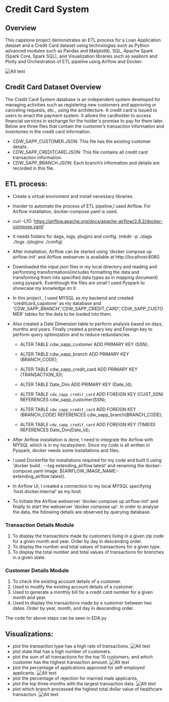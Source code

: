 # Credit Card System
## Overview

This capstone project demonstrates an ETL process for a Loan Application dataset and a Credit Card dataset using technologies such as Python advanced modules such as Pandas and Matplotlib, SQL, Apache Spark (Spark Core, Spark SQL), and Visualization libraries such as seaborn and Plotly and Orchestration of ETL pipeline using Airflow and Docker.

 
![Alt text](image-1.png)

## Credit Card Dataset Overview

The Credit Card System database is an independent system developed for managing activities such as registering new customers and approving or canceling requests, etc., using the architecture.
A credit card is issued to users to enact the payment system. It allows the cardholder to access financial services in exchange for the holder's promise to pay for them later. Below are three files that contain the customer’s transaction information and inventories in the credit card information.
- CDW_SAPP_CUSTOMER.JSON: This file has the existing customer details.
- CDW_SAPP_CREDITCARD.JSON: This file contains all credit card transaction information.
- CDW_SAPP_BRANCH.JSON: Each branch’s information and details are recorded in this file.

## ETL process:

- Create a virtual enviroment and install necessary libraries. 
- Inorder to automate the process of ETL pipeline,I used Airflow. For Airflow installation, docker-compose.yaml is used.
- curl -LfO 'https://airflow.apache.org/docs/apache-airflow/2.6.2/docker-compose.yaml'
- It needs folders for dags, logs, plugins and config. (mkdir -p ./dags ./logs ./plugins ./config)
- After installation, Airflow can be started using 'docker compose up airflow-init' and Airflow webserver is available at http://localhost:8080.
- Downloaded the input json files in my local directory and reading and performing transformations(includes formatting the data and transforming them into specified data types as in mapping document) using pyspark. Eventhough the files are small I used Pyspark to showcase my knowledge on it.
- In this project , I used MYSQL as my backend and created 'creditcard_capstone' as my database and 'CDW_SAPP_BRANCH','CDW_SAPP_CREDIT_CARD','CDW_SAPP_CUSTOMER' tables for the data to be loaded into them. 
- Also created a Date Dimension table to perform analysis based on days, months and years.
Finally created a primary key and Foreign key to perform query optimization and to reduce redundancies.
    - ALTER TABLE cdw_sapp_customer ADD PRIMARY KEY (SSN);
    - ALTER TABLE cdw_sapp_branch ADD PRIMARY KEY (BRANCH_CODE);
    - ALTER TABLE cdw_sapp_credit_card ADD PRIMARY KEY (TRANSACTION_ID);
    - ALTER TABLE Date_Dim ADD PRIMARY KEY (Date_Id);

    - ALTER TABLE `cdw_sapp_credit_card` ADD FOREIGN KEY (CUST_SSN) REFERENCES cdw_sapp_customer(SSN);
    - ALTER TABLE `cdw_sapp_credit_card` ADD FOREIGN KEY (BRANCH_CODE) REFERENCES cdw_sapp_branch(BRANCH_CODE);
    - ALTER TABLE `cdw_sapp_credit_card` ADD FOREIGN KEY (TIMEID) REFERENCES Date_Dim(Date_Id);


- After Airflow installation is done, I need to integrate the Airflow with MYSQL which is in my localsystem. Since my code is all written in Pyspark, docker needs some installations and files. 
- I used Dockerfile for installations required for my code and built it using 'docker build . --tag extending_airflow:latest' and renaming the docker-compose.yaml image: ${AIRFLOW_IMAGE_NAME:-extending_airflow:latest}.
- In Airflow UI, I created a connection to my local MYSQL specifying 'host.docker.internal' as my host. 
- To Initiate the Airflow webserver 'docker compose up airflow-init' and finally to start the webserver 'docker compose up'.
In order to analyse the data, the following details are observed by querying database.

### Transaction Details Module

1)    To display the transactions made by customers living in a given zip code for a given month and year. Order by day in descending order.
2)    To display the number and total values of transactions for a given type.
3)    To display the total number and total values of transactions for branches in a given state.

### Customer Details Module

1) To check the existing account details of a customer.
2) Used to modify the existing account details of a customer.
3) Used to generate a monthly bill for a credit card number for a given month and year.
4) Used to display the transactions made by a customer between two dates. Order by year, month, and day in descending order.

The code for above steps can be seen in EDA.py

## Visualizations:

- plot the transaction type has a high rate of transactions.
    ![Alt text](3-1.png)
- plot state that has a high number of customers.
- plot the sum of all transactions for the top 10 customers, and which customer has the highest transaction amount.
    ![Alt text](3-3.png)
- plot the percentage of applications approved for self-employed applicants.
    ![Alt text](5-1.png)
- plot the percentage of rejection for married male applicants.
- plot the top three months with the largest transaction data.
    ![Alt text](5-3.png)
- plot which branch processed the highest total dollar value of healthcare transaction.
    ![Alt text](5-4.png)

